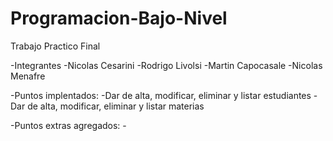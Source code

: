 # Programacion-Bajo-Nivel
Trabajo Practico Final 

-Integrantes
    -Nicolas Cesarini
    -Rodrigo Livolsi
    -Martin Capocasale
    -Nicolas Menafre

-Puntos implentados:
    -Dar de alta, modificar, eliminar y listar estudiantes
    -Dar de alta, modificar, eliminar y listar materias

-Puntos extras agregados:
    -
